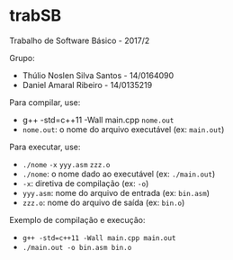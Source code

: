 # trabSB

Trabalho de Software Básico - 2017/2

Grupo:
* Thúlio Noslen Silva Santos - 14/0164090
* Daniel Amaral Ribeiro - 14/0135219
    
Para compilar, use:
* g++ -std=c++11 -Wall main.cpp `nome.out`
* `nome.out`: o nome do arquivo executável (ex: `main.out`)
    
Para executar, use:
* `./nome` `-x` `yyy.asm` `zzz.o`
* `./nome`: o nome dado ao executável (ex: `./main.out`)
* `-x`: diretiva de compilação (ex: `-o`)
* `yyy.asm`: nome do arquivo de entrada (ex: `bin.asm`)
* `zzz.o`: nome do arquivo de saída (ex: `bin.o`)

Exemplo de compilação e execução:
* `g++ -std=c++11 -Wall main.cpp main.out`
* `./main.out -o bin.asm bin.o`